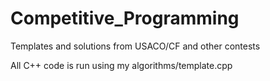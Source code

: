# Competitive_Programming
Templates and solutions from USACO/CF and other contests

All C++ code is run using my algorithms/template.cpp
